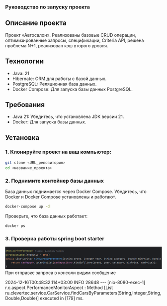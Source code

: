 ### Руководство по запуску проекта

## Описание проекта
Проект «Автосалон». Реализованы базовые CRUD операции, оптимизированные запросы, спецификации, Criteria API, решена проблема N+1, реализован кэш второго уровня.


## Технологии
- Java: 21
- Hibernate: ORM для работы с базой данных.
- PostgreSQL: Реляционная база данных.
- Docker Compose: Для запуска базы данных PostgreSQL.

## Требования
- Java 21: Убедитесь, что установлена JDK версии 21.
- Docker: Для запуска базы данных.

## Установка

### 1. Клонируйте проект на ваш компьютер:
```bash
git clone <URL_репозитория>
cd <название_проекта>
```

### 2. Поднимите контейнер базы данных
База данных поднимается через Docker Compose. Убедитесь, что Docker и Docker Compose установлены и работают.
```bash
docker-compose up -d
```
Проверьте, что база данных работает:
```bash
docker ps
```

### 3. Проверка работы spring boot starter 

![img_1.png](img_1.png)
При отправке запроса в консоли видим сообщение

2024-12-16T00:48:32.114+03:00  INFO 28648 --- [nio-8080-exec-1] r.c.aspect.PerformanceMonitorAspect      : Method [List ru.clevertec.service.CarService.findCarsByParameters(String,Integer,String,Double,Double)] executed in [179] ms.
